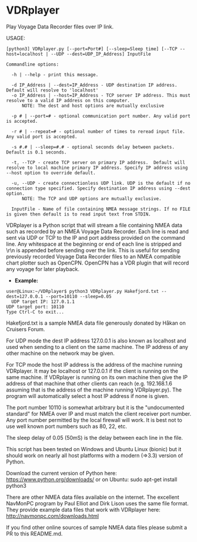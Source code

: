 # VDRplayer
Play Voyage Data Recorder files over IP link.

USAGE:
```
[python3] VDRplayer.py [--port=Port#] [--sleep=Sleep time] [--TCP --host=localhost | --UDP --dest=UDP_IP_Address] InputFile

Commandline options:

  -h | --help - print this message.

  -d IP_Address | --dest=IP_Address - UDP destination IP address. Default will resolve to 'localhost'
  -o IP_Address | --host=IP_Address - TCP server IP address. This must resolve to a valid IP address on this computer.
      NOTE: The dest and host options are mutually exclusive

  -p # | --port=# - optional communication port number. Any valid port is accepted.

  -r # | --repeat=# - optional number of times to reread input file. Any valid port is accepted.

  -s #.# | --sleep=#.# - optional seconds delay between packets. Default is 0.1 seconds.

  -t, --TCP - create TCP server on primary IP address.  Default will resolve to local machine primary IP address. Specify IP address using --host option to override default.

  -u, --UDP - create connectionless UDP link. UDP is the default if no connection type specified. Specify destination IP address using --dest option.
      NOTE: The TCP and UDP options are mutually exclusive.

  InputFile - Name of file containing NMEA message strings. If no FILE is given then default is to read input text from STDIN.
```

VDRplayer is a Python script that will stream a file containing NMEA data such as recorded by an NMEA Voyage Data Recorder. Each line is read and sent via UDP or TCP to the IP and port address provided on the command line. Any whitespace at the beginning or end of each line is stripped and \r\n is appended before sending over the link. This is useful for sending previously recorded Voyage Data Recorder files to an NMEA compatible chart plotter such as OpenCPN.  OpenCPN has a VDR plugin that will record any voyage for later playback.

* **Example:**

```
user@Linux:~/VDRplayer$ python3 VDRplayer.py Hakefjord.txt --dest=127.0.0.1 --port=10110 --sleep=0.05
  UDP target IP: 127.0.1.1
UDP target port: 10110
Type Ctrl-C to exit...
```

Hakefjord.txt is a sample NMEA data file generously donated by Håkan on Cruisers Forum.

For UDP mode the dest IP address 127.0.0.1 is also known as localhost and used when sending to a client on the same machine. The IP address of any other machine on the network may be given.

For TCP mode the host IP address is the address of the machine running VDRplayer. It may be localhost or 127.0.0.1 if the client is running on the same machine. If VDRplayer is running on its own machine then give the IP address of that machine that other clients can reach (e.g. 192.168.1.6 assuming that is the address of the machine running VDRplayer.py). The program will automatically select a host IP address if none is given.

The port number 10110 is somewhat arbitrary but it is the "undocumented standard" for NMEA over IP and must match the client receiver port number. Any port number permitted by the local firewall will work. It is best not to use well known port numbers such as 80, 22, etc.

The sleep delay of 0.05 (50mS) is the delay between each line in the file.

This script has been tested on Windows and Ubuntu Linux (bionic) but it should work on nearly all host platforms with a modern (=>3.3) version of Python.

Download the current version of Python here: https://www.python.org/downloads/ or on Ubuntu: sudo apt-get install python3

There are other NMEA data files available on the internet.  The excellent NavMonPC program by Paul Elliot and Dirk Lison uses the same file format.  They provide example data files that work with VDRplayer here: http://navmonpc.com/downloads.html

If you find other online sources of sample NMEA data files please submit a PR to this README.md.

